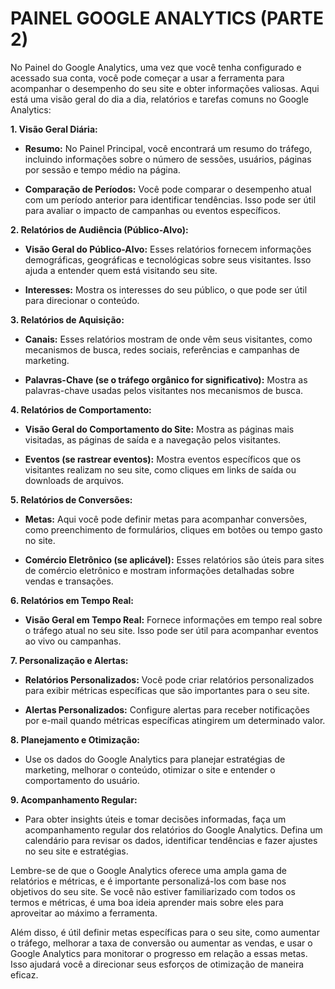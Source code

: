 # PAINEL GOOGLE ANALYTICS (PARTE 2)
No Painel do Google Analytics, uma vez que você tenha configurado e acessado sua conta, você pode começar a usar a ferramenta para acompanhar o desempenho do seu site e obter informações valiosas. Aqui está uma visão geral do dia a dia, relatórios e tarefas comuns no Google Analytics:

**1. Visão Geral Diária:**

- **Resumo:** No Painel Principal, você encontrará um resumo do tráfego, incluindo informações sobre o número de sessões, usuários, páginas por sessão e tempo médio na página.

- **Comparação de Períodos:** Você pode comparar o desempenho atual com um período anterior para identificar tendências. Isso pode ser útil para avaliar o impacto de campanhas ou eventos específicos.

**2. Relatórios de Audiência (Público-Alvo):**

- **Visão Geral do Público-Alvo:** Esses relatórios fornecem informações demográficas, geográficas e tecnológicas sobre seus visitantes. Isso ajuda a entender quem está visitando seu site.

- **Interesses:** Mostra os interesses do seu público, o que pode ser útil para direcionar o conteúdo.

**3. Relatórios de Aquisição:**

- **Canais:** Esses relatórios mostram de onde vêm seus visitantes, como mecanismos de busca, redes sociais, referências e campanhas de marketing.

- **Palavras-Chave (se o tráfego orgânico for significativo):** Mostra as palavras-chave usadas pelos visitantes nos mecanismos de busca.

**4. Relatórios de Comportamento:**

- **Visão Geral do Comportamento do Site:** Mostra as páginas mais visitadas, as páginas de saída e a navegação pelos visitantes.

- **Eventos (se rastrear eventos):** Mostra eventos específicos que os visitantes realizam no seu site, como cliques em links de saída ou downloads de arquivos.

**5. Relatórios de Conversões:**

- **Metas:** Aqui você pode definir metas para acompanhar conversões, como preenchimento de formulários, cliques em botões ou tempo gasto no site.

- **Comércio Eletrônico (se aplicável):** Esses relatórios são úteis para sites de comércio eletrônico e mostram informações detalhadas sobre vendas e transações.

**6. Relatórios em Tempo Real:**

- **Visão Geral em Tempo Real:** Fornece informações em tempo real sobre o tráfego atual no seu site. Isso pode ser útil para acompanhar eventos ao vivo ou campanhas.

**7. Personalização e Alertas:**

- **Relatórios Personalizados:** Você pode criar relatórios personalizados para exibir métricas específicas que são importantes para o seu site.

- **Alertas Personalizados:** Configure alertas para receber notificações por e-mail quando métricas específicas atingirem um determinado valor.

**8. Planejamento e Otimização:**

- Use os dados do Google Analytics para planejar estratégias de marketing, melhorar o conteúdo, otimizar o site e entender o comportamento do usuário.

**9. Acompanhamento Regular:**

- Para obter insights úteis e tomar decisões informadas, faça um acompanhamento regular dos relatórios do Google Analytics. Defina um calendário para revisar os dados, identificar tendências e fazer ajustes no seu site e estratégias.

Lembre-se de que o Google Analytics oferece uma ampla gama de relatórios e métricas, e é importante personalizá-los com base nos objetivos do seu site. Se você não estiver familiarizado com todos os termos e métricas, é uma boa ideia aprender mais sobre eles para aproveitar ao máximo a ferramenta.

Além disso, é útil definir metas específicas para o seu site, como aumentar o tráfego, melhorar a taxa de conversão ou aumentar as vendas, e usar o Google Analytics para monitorar o progresso em relação a essas metas. Isso ajudará você a direcionar seus esforços de otimização de maneira eficaz.
